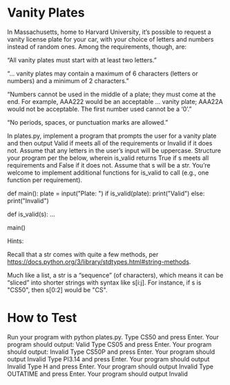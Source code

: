 # Vanity Plates
In Massachusetts, home to Harvard University, it’s possible to request a vanity license plate for your car, with your choice of letters and numbers instead of random ones. Among the requirements, though, are:

“All vanity plates must start with at least two letters.”

“… vanity plates may contain a maximum of 6 characters (letters or numbers) and a minimum of 2 characters.”

“Numbers cannot be used in the middle of a plate; they must come at the end. For example, AAA222 would be an acceptable … vanity plate; AAA22A would not be acceptable. The first number used cannot be a ‘0’.”

“No periods, spaces, or punctuation marks are allowed.”

In plates.py, implement a program that prompts the user for a vanity plate and then output Valid if meets all of the requirements or Invalid if it does not. Assume that any letters in the user’s input will be uppercase. Structure your program per the below, wherein is_valid returns True if s meets all requirements and False if it does not. Assume that s will be a str. You’re welcome to implement additional functions for is_valid to call (e.g., one function per requirement).

def main():
    plate = input("Plate: ")
    if is_valid(plate):
        print("Valid")
    else:
        print("Invalid")


def is_valid(s):
    ...


main()

Hints:

Recall that a str comes with quite a few methods, per https://docs.python.org/3/library/stdtypes.html#string-methods.

Much like a list, a str is a “sequence” (of characters), which means it can be “sliced” into shorter strings with syntax like s[i:j]. For instance, if s is "CS50", then s[0:2] would be "CS".

# How to Test
Run your program with python plates.py.
Type CS50 and press Enter. Your program should output:
Valid
Type CS05 and press Enter. Your program should output:
Invalid
Type CS50P and press Enter. Your program should output
Invalid
Type PI3.14 and press Enter. Your program should output
Invalid
Type H and press Enter. Your program should output
Invalid
Type OUTATIME and press Enter. Your program should output
Invalid
